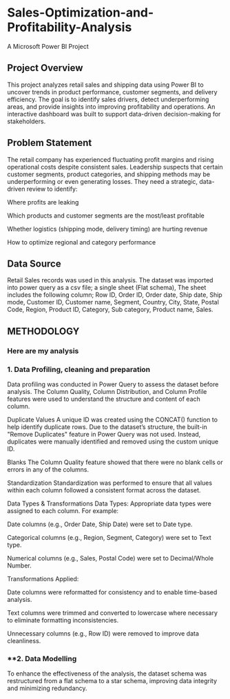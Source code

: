 # Sales-Optimization-and-Profitability-Analysis
A  Microsoft Power BI Project

 ##  Project Overview 
This project analyzes retail sales and shipping data using Power BI to uncover trends in product performance, customer segments, and delivery efficiency. The goal is to identify sales drivers, detect underperforming areas, and provide insights into improving profitability and operations. An interactive dashboard was built to support data-driven decision-making for stakeholders.

 ##  Problem Statement
The retail company has experienced fluctuating profit margins and rising operational costs despite consistent sales. Leadership suspects that certain customer segments, product categories, and shipping methods may be underperforming or even generating losses. They need a strategic, data-driven review to identify:

Where profits are leaking

Which products and customer segments are the most/least profitable

Whether logistics (shipping mode, delivery timing) are hurting revenue

How to optimize regional and category performance

 ## Data Source
Retail Sales  records was used in this analysis. The dataset was imported into power query as a csv file; a single sheet (Flat schema), The sheet includes the following column; Row ID, Order ID, Order date, Ship date, Ship mode, Customer ID, Customer name, Segment, Country, City, State, Postal Code, Region, Product ID, Category, Sub category, Product name, Sales.

 ## METHODOLOGY
### Here are my analysis

### **1. Data Profiling, cleaning and preparation**
Data profiling was conducted in Power Query to assess the dataset before analysis. The Column Quality, Column Distribution, and Column Profile features were used to understand the structure and content of each column.

Duplicate Values
A unique ID was created using the CONCAT() function to help identify duplicate rows.
Due to the dataset’s structure, the built-in "Remove Duplicates" feature in Power Query was not used. Instead, duplicates were manually identified and removed using the custom unique ID.

Blanks
The Column Quality feature showed that there were no blank cells or errors in any of the columns.

Standardization
Standardization was performed to ensure that all values within each column followed a consistent format across the dataset.

Data Types & Transformations
Data Types:
Appropriate data types were assigned to each column. For example:

Date columns (e.g., Order Date, Ship Date) were set to Date type.

Categorical columns (e.g., Region, Segment, Category) were set to Text type.

Numerical columns (e.g., Sales, Postal Code) were set to Decimal/Whole Number.

Transformations Applied:

Date columns were reformatted for consistency and to enable time-based analysis.

Text columns were trimmed and converted to lowercase where necessary to eliminate formatting inconsistencies.

Unnecessary columns (e.g., Row ID) were removed to improve data cleanliness.

### **2. Data Modelling
To enhance the effectiveness of the analysis, the dataset schema was restructured from a flat schema to a star schema, improving data integrity and minimizing redundancy.

